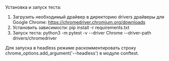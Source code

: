 Установка и запуск теста:
 1) Загрузить необходимый драйвер в директорию drivers
    драйверы для Google Chrome: https://chromedriver.chromium.org/downloads
 2) Установить зависимости:
    pip install -r requirements.txt
 3) Запуск теста:
    python3 -m pytest -v --driver Chrome --driver-path drivers/chromedriver


Для запуска в headless режиме раскомментировать строку chrome_options.add_argument('--headless') в модуле conftest.

